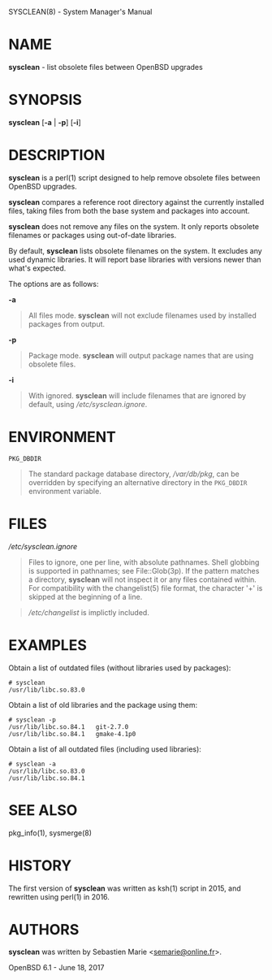 SYSCLEAN(8) - System Manager's Manual

# NAME

**sysclean** - list obsolete files between OpenBSD upgrades

# SYNOPSIS

**sysclean**
\[**-a**&nbsp;|&nbsp;**-p**]
\[**-i**]

# DESCRIPTION

**sysclean**
is a
perl(1)
script designed to help remove obsolete files between
OpenBSD
upgrades.

**sysclean**
compares a reference root directory against the currently installed files,
taking files from both the base system and packages into account.

**sysclean**
does not remove any files on the system.
It only reports obsolete filenames or packages using out-of-date libraries.

By default,
**sysclean**
lists obsolete filenames on the system.
It excludes any used dynamic libraries.
It will report base libraries with versions newer than what's expected.

The options are as follows:

**-a**

> All files mode.
> **sysclean**
> will not exclude filenames used by installed packages from output.

**-p**

> Package mode.
> **sysclean**
> will output package names that are using obsolete files.

**-i**

> With ignored.
> **sysclean**
> will include filenames that are ignored by default, using
> */etc/sysclean.ignore*.

# ENVIRONMENT

`PKG_DBDIR`

> The standard package database directory,
> */var/db/pkg*,
> can be overridden by specifying an alternative directory in the
> `PKG_DBDIR`
> environment variable.

# FILES

*/etc/sysclean.ignore*

> Files to ignore, one per line, with absolute pathnames.
> Shell globbing is supported in pathnames; see
> File::Glob(3p).
> If the pattern matches a directory,
> **sysclean**
> will not inspect it or any files contained within.
> For compatibility with the
> changelist(5)
> file format, the character
> '+'
> is skipped at the beginning of a line.

> */etc/changelist*
> is implictly included.

# EXAMPLES

Obtain a list of outdated files (without libraries used by packages):

	# sysclean
	/usr/lib/libc.so.83.0

Obtain a list of old libraries and the package using them:

	# sysclean -p
	/usr/lib/libc.so.84.1   git-2.7.0
	/usr/lib/libc.so.84.1   gmake-4.1p0

Obtain a list of all outdated files (including used libraries):

	# sysclean -a
	/usr/lib/libc.so.83.0
	/usr/lib/libc.so.84.1

# SEE ALSO

pkg\_info(1),
sysmerge(8)

# HISTORY

The first version of
**sysclean**
was written as
ksh(1)
script in 2015, and rewritten using
perl(1)
in 2016.

# AUTHORS

**sysclean**
was written by
Sebastien Marie &lt;[semarie@online.fr](mailto:semarie@online.fr)&gt;.

OpenBSD 6.1 - June 18, 2017
